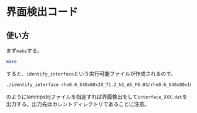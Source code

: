 # 界面検出コード

## 使い方

まず`make`する。

```sh
make
```

すると、`identify_interface`という実行可能ファイルが作成されるので、

```sh
./identify_interface rho0.6_640x80x10_T1.2_N1_A5_F0.03/rho0.6_640x80x10_T1.2_N1_A5_F0.03.lammpstrj
```

のようにlammpstrjファイルを指定すれば界面検出をして`interface_XXX.dat`を出力する。出力先はカレントディレクトリであることに注意。

